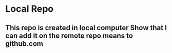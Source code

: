 # Local Repo
## This repo is created in local computer Show that I can add it on the remote repo means to github.com